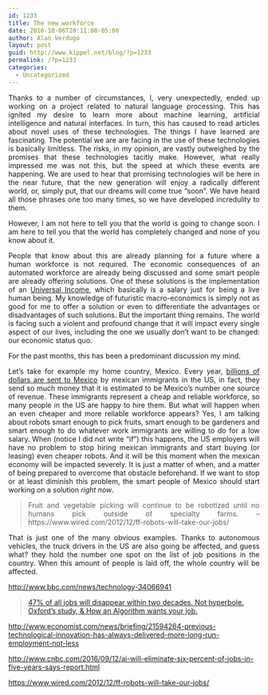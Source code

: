 ```yaml
---
id: 1233
title: The new workforce
date: 2016-10-06T20:11:08-05:00
author: Alan Verdugo
layout: post
guid: http://www.kippel.net/blog/?p=1233
permalink: /?p=1233
categories:
  - Uncategorized
---
```

<p style="text-align: justify;">
  Thanks to a number of circumstances, I, very unexpectedly, ended up working on a project related to natural language processing. This has ignited my desire to learn more about machine learning, artificial intelligence and natural interfaces. In turn, this has caused to read articles about novel uses of these technologies. The things I have learned are fascinating. The potential we are are facing in the use of these technologies is basically limitless. The risks, in my opinion, are vastly outweighed by the promises that these technologies tacitly make. However, what really impressed me was not this, but the speed at which these events are happening. We are used to hear that promising technologies will be here in the near future, that the new generation will enjoy a radically different world, or, simply put, that our dreams will come true &#8220;soon&#8221;. We have heard all those phrases one too many times, so we have developed incredulity to them.
</p>

<p style="text-align: justify;">
  However, I am not here to tell you that the world is going to change soon. I am here to tell you that the world has completely changed and none of you know about it.
</p>

<p style="text-align: justify;">
  People that know about this are already planning for a future where a human workforce is not required. The economic consequences of an automated workforce are already being discussed and some smart people are already offering solutions. One of these solutions is the implementation of an <a href="http://www.universalincome.org/about/" target="_blank">Universal Income</a>, which basically is a salary just for being a live human being. My knowledge of futuristic macro-economics is simply not as good for me to offer a solution or even to differentiate the advantages or disadvantages of such solutions. But the important thing remains. The world is facing such a violent and profound change that it will impact every single aspect of our lives, including the one we usually don&#8217;t want to be changed: our economic status quo.
</p>

<p style="text-align: justify;">
  For the past months, this has been a predominant discussion my mind.
</p>

<p style="text-align: justify;">
  Let&#8217;s take for example my home country, Mexico. Every year, <a href="http://www.dailymail.co.uk/news/article-2271455/Revealed-How-immigrants-America-sending-120-BILLION-struggling-families-home.html" target="_blank">billions of dollars are sent to Mexico</a> by mexican immigrants in the US, in fact, they send so much money that it is estimated to be Mexico&#8217;s number one source of revenue. These immigrants represent a cheap and reliable workforce, so many people in the US are happy to hire them. But what will happen when an even cheaper and more reliable workforce appears? Yes, I am talking about robots smart enough to pick fruits, smart enough to be gardeners and smart enough to do whatever work immigrants are willing to do for a low salary. When (notice I did not write &#8220;if&#8221;) this happens, the US employers will have no problem to stop hiring mexican immigrants and start buying (or leasing) even cheaper robots. And it will be this moment when the mexican economy will be impacted severely. It is just a matter of when, and a matter of being prepared to overcome that obstacle beforehand. If we want to stop or at least diminish this problem, the smart people of Mexico should start working on a solution <em>right now</em>.
</p>

> <p style="text-align: justify;">
>   Fruit and vegetable picking will continue to be robotized until no humans pick outside of specialty farms. &#8211;https://www.wired.com/2012/12/ff-robots-will-take-our-jobs/
> </p>

<p style="text-align: justify;">
  That is just one of the many obvious examples. Thanks to autonomous vehicles, the truck drivers in the US are also going be affected, and guess what? they hold the number one spot on the list of job positions in the country. When this amount of people is laid off, the whole country will be affected.
</p>

http://www.bbc.com/news/technology-34066941

<blockquote class="wp-embedded-content" data-secret="oUUtbORmHY">
  <p>
    <a href="http://www.unclefishbits.com/47-of-all-jobs-will-disappear-within-two-decades-not-hyperbole-oxfords-study-how-an-algorithm-wants-your-job/">47% of all jobs will disappear within two decades. Not hyperbole. Oxford&#8217;s study, & How an Algorithm wants your job.</a>
  </p>
</blockquote>



http://www.economist.com/news/briefing/21594264-previous-technological-innovation-has-always-delivered-more-long-run-employment-not-less

http://www.cnbc.com/2016/09/12/ai-will-eliminate-six-percent-of-jobs-in-five-years-says-report.html

<https://www.wired.com/2012/12/ff-robots-will-take-our-jobs/>